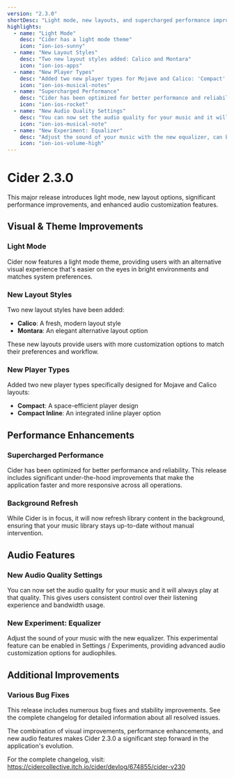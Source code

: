 ```yaml
---
version: "2.3.0"
shortDesc: "Light mode, new layouts, and supercharged performance improvements"
highlights:
  - name: "Light Mode"
    desc: "Cider has a light mode theme"
    icon: "ion-ios-sunny"
  - name: "New Layout Styles"
    desc: "Two new layout styles added: Calico and Montara"
    icon: "ion-ios-apps"
  - name: "New Player Types"
    desc: "Added two new player types for Mojave and Calico: 'Compact' and 'Compact Inline'"
    icon: "ion-ios-musical-notes"
  - name: "Supercharged Performance"
    desc: "Cider has been optimized for better performance and reliability"
    icon: "ion-ios-rocket"
  - name: "New Audio Quality Settings"
    desc: "You can now set the audio quality for your music and it will always play at that quality"
    icon: "ion-ios-musical-note"
  - name: "New Experiment: Equalizer"
    desc: "Adjust the sound of your music with the new equalizer, can be enabled in Settings / Experiments"
    icon: "ion-ios-volume-high"
---
```


# Cider 2.3.0

This major release introduces light mode, new layout options, significant performance improvements, and enhanced audio customization features.

## Visual & Theme Improvements

### Light Mode
Cider now features a light mode theme, providing users with an alternative visual experience that's easier on the eyes in bright environments and matches system preferences.

### New Layout Styles
Two new layout styles have been added:
- **Calico**: A fresh, modern layout style
- **Montara**: An elegant alternative layout option

These new layouts provide users with more customization options to match their preferences and workflow.

### New Player Types
Added two new player types specifically designed for Mojave and Calico layouts:
- **Compact**: A space-efficient player design
- **Compact Inline**: An integrated inline player option

## Performance Enhancements

### Supercharged Performance
Cider has been optimized for better performance and reliability. This release includes significant under-the-hood improvements that make the application faster and more responsive across all operations.

### Background Refresh
While Cider is in focus, it will now refresh library content in the background, ensuring that your music library stays up-to-date without manual intervention.

## Audio Features

### New Audio Quality Settings
You can now set the audio quality for your music and it will always play at that quality. This gives users consistent control over their listening experience and bandwidth usage.

### New Experiment: Equalizer
Adjust the sound of your music with the new equalizer. This experimental feature can be enabled in Settings / Experiments, providing advanced audio customization options for audiophiles.

## Additional Improvements

### Various Bug Fixes
This release includes numerous bug fixes and stability improvements. See the complete changelog for detailed information about all resolved issues.

The combination of visual improvements, performance enhancements, and new audio features makes Cider 2.3.0 a significant step forward in the application's evolution.

For the complete changelog, visit: https://cidercollective.itch.io/cider/devlog/674855/cider-v230 